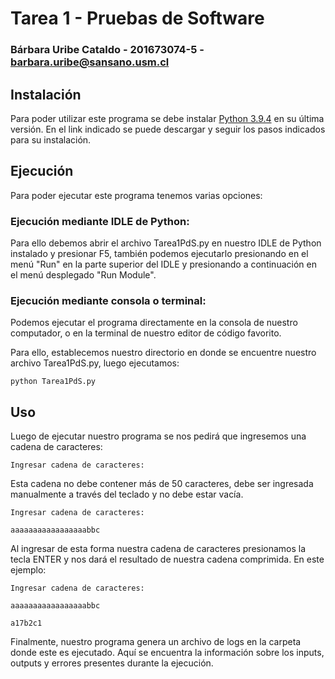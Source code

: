 # Tarea 1 - Pruebas de Software

### Bárbara Uribe Cataldo - 201673074-5 - barbara.uribe@sansano.usm.cl

## Instalación

Para poder utilizar este programa se debe instalar [Python 3.9.4](https://www.python.org) en su última versión. En el link indicado se puede descargar y seguir los pasos indicados para su instalación.

## Ejecución

Para poder ejecutar este programa tenemos varias opciones:

### Ejecución mediante IDLE de Python:

Para ello debemos abrir el archivo Tarea1PdS.py en nuestro IDLE de Python instalado y presionar F5, también podemos ejecutarlo presionando en el menú "Run" en la parte superior del IDLE y presionando a continuación en el menú desplegado "Run Module".

### Ejecución mediante consola o terminal:

Podemos ejecutar el programa directamente en la consola de nuestro computador, o en la terminal de nuestro editor de código favorito.

Para ello, establecemos nuestro directorio en donde se encuentre nuestro archivo Tarea1PdS.py, luego ejecutamos:

`
python Tarea1PdS.py
`

## Uso

Luego de ejecutar nuestro programa se nos pedirá que ingresemos una cadena de caracteres:

`Ingresar cadena de caracteres: `

Esta cadena no debe contener más de 50 caracteres, debe ser ingresada manualmente a través del teclado y no debe estar vacía.

`Ingresar cadena de caracteres:`

`aaaaaaaaaaaaaaaaabbc`

Al ingresar de esta forma nuestra cadena de caracteres presionamos la tecla ENTER y nos dará el resultado de nuestra cadena comprimida. En este ejemplo:

`Ingresar cadena de caracteres:`

`aaaaaaaaaaaaaaaaabbc`

`a17b2c1`

Finalmente, nuestro programa genera un archivo de logs en la carpeta donde este es ejecutado. Aquí se encuentra la información sobre los inputs, outputs y errores presentes durante la ejecución.
